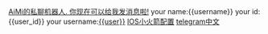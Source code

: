 [AiMi的私聊机器人.
你现在可以给我发消息啦!](https://s21.ax1x.com/2024/11/13/pAg3AWn.png)
your name:{{username}}
your id:{{user_id}}
your username:[{{user}}](https://t.me/{{user}})
[IOS小火箭配置](https://peizhi.qing666.tech/)
[telegram中文](https://t.me/setlanguage/zhcncc)
